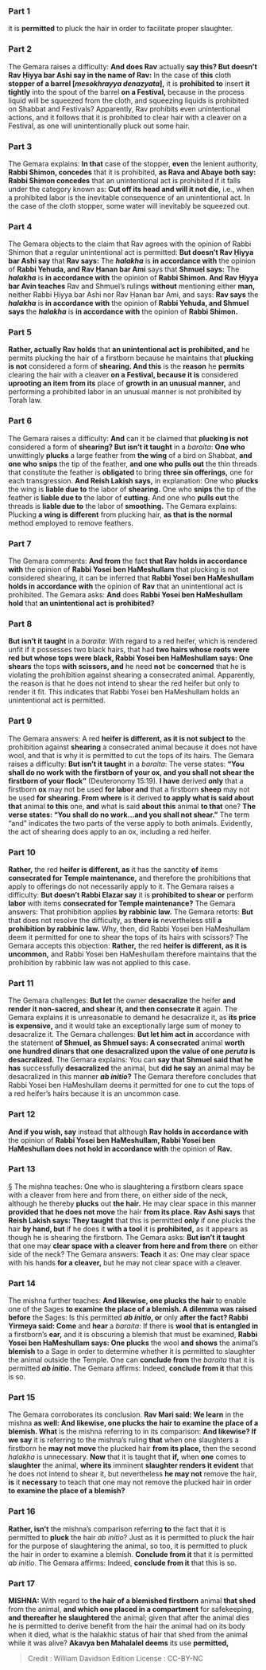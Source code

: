 
### Part 1
it is <b>permitted</b> to pluck the hair in order to facilitate proper slaughter.

### Part 2
The Gemara raises a difficulty: <b>And does Rav</b> actually <b>say this? But doesn’t Rav Ḥiyya bar Ashi say in the name of Rav:</b> In the case of <b>this</b> cloth <b>stopper of a barrel [<i>mesokhrayya denazyata</i>],</b> it is <b>prohibited to</b> insert <b>it tightly</b> into the spout of the barrel <b>on a Festival,</b> because in the process liquid will be squeezed from the cloth, and squeezing liquids is prohibited on Shabbat and Festivals? Apparently, Rav prohibits even unintentional actions, and it follows that it is prohibited to clear hair with a cleaver on a Festival, as one will unintentionally pluck out some hair.

### Part 3
The Gemara explains: <b>In that</b> case of the stopper, <b>even</b> the lenient authority, <b>Rabbi Shimon, concedes</b> that it is prohibited, <b>as Rava and Abaye both say: Rabbi Shimon concedes</b> that an unintentional act is prohibited if it falls under the category known as: <b>Cut off its head and will it not die,</b> i.e., when a prohibited labor is the inevitable consequence of an unintentional act. In the case of the cloth stopper, some water will inevitably be squeezed out.

### Part 4
The Gemara objects to the claim that Rav agrees with the opinion of Rabbi Shimon that a regular unintentional act is permitted: <b>But doesn’t Rav Ḥiyya bar Ashi say</b> that <b>Rav says:</b> The <b><i>halakha</i></b> is <b>in accordance with</b> the opinion of <b>Rabbi Yehuda, and Rav Ḥanan bar Ami</b> says that <b>Shmuel says:</b> The <b><i>halakha</i></b> is <b>in accordance with</b> the opinion of <b>Rabbi Shimon. And Rav Ḥiyya bar Avin teaches</b> Rav and Shmuel’s rulings <b>without</b> mentioning either <b>man,</b> neither Rabbi Ḥiyya bar Ashi nor Rav Ḥanan bar Ami, and says: <b>Rav says</b> the <b><i>halakha</i></b> is <b>in accordance with</b> the opinion of <b>Rabbi Yehuda, and Shmuel says</b> the <b><i>halakha</i></b> is <b>in accordance with</b> the opinion of <b>Rabbi Shimon.</b>

### Part 5
<b>Rather, actually Rav holds</b> that <b>an unintentional act is prohibited, and</b> he permits plucking the hair of a firstborn because he maintains that <b>plucking is not</b> considered a form of <b>shearing. And this</b> is the <b>reason</b> he <b>permits</b> clearing the hair with a cleaver <b>on a Festival, because it is</b> considered <b>uprooting an item from its</b> place of <b>growth in an unusual manner,</b> and performing a prohibited labor in an unusual manner is not prohibited by Torah law.

### Part 6
The Gemara raises a difficulty: <b>And</b> can it be claimed that <b>plucking is not</b> considered a form of <b>shearing? But isn’t it taught</b> in a <i>baraita</i>: <b>One who</b> unwittingly <b>plucks</b> a large feather from <b>the wing</b> of a bird on Shabbat, <b>and one who snips</b> the tip of the feather, <b>and one who pulls out</b> the thin threads that constitute the feather is <b>obligated</b> to bring <b>three sin offerings,</b> one for each transgression. <b>And Reish Lakish says,</b> in explanation: One who <b>plucks</b> the wing is <b>liable due to</b> the labor of <b>shearing.</b> One who <b>snips</b> the tip of the feather is <b>liable due to</b> the labor of <b>cutting.</b> And one who <b>pulls out</b> the threads is <b>liable due to</b> the labor of <b>smoothing.</b> The Gemara explains: Plucking <b>a wing is different</b> from plucking hair, <b>as that is the normal</b> method employed to remove feathers.

### Part 7
The Gemara comments: <b>And from</b> the fact <b>that Rav holds in accordance with</b> the opinion of <b>Rabbi Yosei ben HaMeshullam</b> that plucking is not considered shearing, it can be inferred that <b>Rabbi Yosei ben HaMeshullam holds in accordance with</b> the opinion of <b>Rav</b> that an unintentional act is prohibited. The Gemara asks: <b>And</b> does <b>Rabbi Yosei ben HaMeshullam hold</b> that <b>an unintentional act is prohibited?</b>

### Part 8
<b>But isn’t it taught</b> in a <i>baraita</i>: With regard to a red heifer, which is rendered unfit if it possesses two black hairs, that had <b>two hairs whose roots were red but whose tops were black, Rabbi Yosei ben HaMeshullam says: One shears</b> the tops <b>with scissors, and</b> he need <b>not</b> be <b>concerned</b> that he is violating the prohibition against shearing a consecrated animal. Apparently, the reason is that he does not intend to shear the red heifer but only to render it fit. This indicates that Rabbi Yosei ben HaMeshullam holds an unintentional act is permitted.

### Part 9
The Gemara answers: A red <b>heifer is different, as it is not subject to</b> the prohibition against <b>shearing</b> a consecrated animal because it does not have wool, and that is why it is permitted to cut the tops of its hairs. The Gemara raises a difficulty: <b>But isn’t it taught</b> in a <i>baraita</i>: The verse states: <b>“You shall do no work with the firstborn of your ox, and you shall not shear the firstborn of your flock”</b> (Deuteronomy 15:19). <b>I have</b> derived <b>only</b> that a firstborn <b>ox</b> may not be used <b>for labor and</b> that a firstborn <b>sheep</b> may not be used <b>for shearing. From where</b> is it derived <b>to apply what is said about that</b> animal <b>to this</b> one, <b>and</b> what is said <b>about this</b> animal <b>to that</b> one? <b>The verse states: “You shall do no work…and you shall not shear.”</b> The term “and” indicates the two parts of the verse apply to both animals. Evidently, the act of shearing does apply to an ox, including a red heifer.

### Part 10
<b>Rather,</b> the red <b>heifer is different, as</b> it has the sanctity <b>of</b> items <b>consecrated for Temple maintenance,</b> and therefore the prohibitions that apply to offerings do not necessarily apply to it. The Gemara raises a difficulty: <b>But doesn’t Rabbi Elazar say</b> it is <b>prohibited to shear or</b> perform <b>labor</b> with items <b>consecrated for Temple maintenance?</b> The Gemara answers: That prohibition applies <b>by rabbinic law.</b> The Gemara retorts: <b>But</b> that does not resolve the difficulty, as <b>there is</b> nevertheless still <b>a prohibition by rabbinic law.</b> Why, then, did Rabbi Yosei ben HaMeshullam deem it permitted for one to shear the tops of its hairs with scissors? The Gemara accepts this objection: <b>Rather,</b> the red <b>heifer is different, as it is uncommon,</b> and Rabbi Yosei ben HaMeshullam therefore maintains that the prohibition by rabbinic law was not applied to this case.

### Part 11
The Gemara challenges: <b>But let</b> the owner <b>desacralize</b> the heifer <b>and render it non-sacred, and shear it, and then consecrate it</b> again. The Gemara explains it is unreasonable to demand he desacralize it, as <b>its price is expensive,</b> and it would take an exceptionally large sum of money to desacralize it. The Gemara challenges: <b>But let him act in</b> accordance with the statement <b>of Shmuel, as Shmuel says: A consecrated</b> animal <b>worth one hundred dinars that one desacralized upon the value of one <i>peruta</i> is desacralized.</b> The Gemara explains: You can <b>say that Shmuel said that he has</b> successfully <b>desacralized</b> the animal, but <b>did he say</b> an animal may be desacralized in this manner <b><i>ab initio</i>?</b> The Gemara therefore concludes that Rabbi Yosei ben HaMeshullam deems it permitted for one to cut the tops of a red heifer’s hairs because it is an uncommon case.

### Part 12
<b>And if you wish, say</b> instead that although <b>Rav holds in accordance with</b> the opinion of <b>Rabbi Yosei ben HaMeshullam, Rabbi Yosei ben HaMeshullam does not hold in accordance with</b> the opinion of <b>Rav.</b>

### Part 13
§ The mishna teaches: One who is slaughtering a firstborn clears space with a cleaver from here and from there, on either side of the neck, although he thereby <b>plucks</b> out <b>the hair.</b> He may clear space in this manner <b>provided that he does not move</b> the hair <b>from its place. Rav Ashi says</b> that <b>Reish Lakish says: They taught</b> that this is permitted <b>only</b> if one plucks the hair <b>by hand, but</b> if he does it <b>with a tool</b> it is <b>prohibited,</b> as it appears as though he is shearing the firstborn. The Gemara asks: <b>But isn’t it taught</b> that one may <b>clear space with a cleaver from here and from there</b> on either side of the neck? The Gemara answers: <b>Teach</b> it as: One may clear space with his hands <b>for a cleaver,</b> but he may not clear space with a cleaver.

### Part 14
The mishna further teaches: <b>And likewise, one plucks the hair</b> to enable one of the Sages <b>to examine the place of a blemish. A dilemma was raised before</b> the Sages: Is this permitted <b><i>ab initio</i>, or</b> only <b>after the fact? Rabbi Yirmeya said: Come</b> and <b>hear</b> a <i>baraita</i>: If there is <b>wool that is entangled in</b> a firstborn’s <b>ear,</b> and it is obscuring a blemish that must be examined, <b>Rabbi Yosei ben HaMeshullam says: One plucks</b> the wool <b>and shows</b> the animal’s <b>blemish</b> to a Sage in order to determine whether it is permitted to slaughter the animal outside the Temple. One can <b>conclude from</b> the <i>baraita</i> that it is permitted <b><i>ab initio</i>.</b> The Gemara affirms: Indeed, <b>conclude from it</b> that this is so.

### Part 15
The Gemara corroborates its conclusion. <b>Rav Mari said: We learn</b> in the mishna <b>as well: And likewise, one plucks the hair to examine the place of a blemish. What</b> is the mishna referring to in its comparison: <b>And likewise? If we say</b> it is referring to the mishna’s ruling <b>that</b> when one slaughters a firstborn he <b>may not move</b> the plucked hair <b>from its place,</b> then the second <i>halakha</i> is unnecessary. <b>Now</b> that it is taught that <b>if,</b> when <b>one</b> comes to <b>slaughter</b> the animal, <b>where its</b> imminent <b>slaughter renders it evident</b> that he does not intend to shear it, but nevertheless <b>he may not</b> remove the hair, <b>is</b> it <b>necessary</b> to teach that one may not remove the plucked hair in order <b>to examine the place of a blemish?</b>

### Part 16
<b>Rather, isn’t</b> the mishna’s comparison referring <b>to</b> the fact that it is permitted to <b>pluck</b> the hair <i>ab initio</i>? Just as it is permitted to pluck the hair for the purpose of slaughtering the animal, so too, it is permitted to pluck the hair in order to examine a blemish. <b>Conclude from it</b> that it is permitted <i>ab initio</i>. The Gemara affirms: Indeed, <b>conclude from it</b> that this is so.

### Part 17
<strong>MISHNA:</strong> With regard to <b>the hair of a blemished firstborn</b> animal <b>that shed</b> from the animal, <b>and which one placed in a compartment</b> for safekeeping, <b>and thereafter he slaughtered</b> the animal; given that after the animal dies he is permitted to derive benefit from the hair the animal had on its body when it died, what is the halakhic status of hair that shed from the animal while it was alive? <b>Akavya ben Mahalalel deems</b> its use <b>permitted,</b>

>Credit : William Davidson Edition
>License : CC-BY-NC